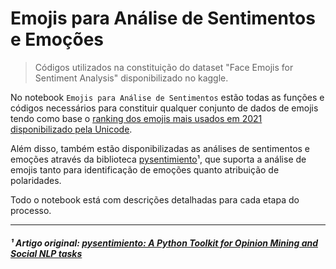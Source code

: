 # Emojis para Análise de Sentimentos e Emoções
> Códigos utilizados na constituição do dataset "Face Emojis for Sentiment Analysis" disponibilizado no kaggle.

No notebook `Emojis para Análise de Sentimentos` estão todas as funções e códigos necessários para constituir qualquer conjunto de dados de emojis tendo como base o [ranking dos emojis mais usados em 2021 disponibilizado pela Unicode](https://www.google.com/url?q=https%3A%2F%2Fhome.unicode.org%2Femoji%2Femoji-frequency%2F).

Além disso, também estão disponibilizadas as análises de sentimentos e emoções através da biblioteca [pysentimiento](https://github.com/pysentimiento/pysentimiento)¹, que suporta a análise de emojis tanto para identificação de emoções quanto atribuição de polaridades.

Todo o notebook está com descrições detalhadas para cada etapa do processo.

---
##### ¹ Artigo original: [pysentimiento: A Python Toolkit for Opinion Mining and Social NLP tasks](https://arxiv.org/abs/2106.09462)
